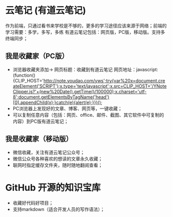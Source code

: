 # 云笔记 (有道云笔记)
作为前端，只通过看书来学校是不够的，更多的学习途径应该来源于网络；前端的学习需要：多学，多写，多练
有道云笔记包括：网页版，PC版，移动版。支持多终端同步；
## 我是收藏家（PC版）
* 浏览器收藏夹添加->
网页标题：收藏到有道云笔记
网页地址：javascript:(function(){CLIP_HOST='http://note.youdao.com/yws';try{var%20x=document.createElement('SCRIPT');x.type='text/javascript';x.src=CLIP_HOST+'/YNoteClipper.js?'+(new%20Date().getTime()/100000);x.charset='utf-8';document.getElementsByTagName('head')[0].appendChild(x);}catch(e){alert(e);}})();
* PC浏览器上发现好的文章、博客、网页等，一键收藏；
* 可以复制任意内容（包括：网页、office、邮件、截图、其它软件中可复制的内容）到PC版有道云笔记；
## 我是收藏家（移动版）
* 微信收藏，关注有道云笔记公众号；
* 微信公众号各种喜欢的想读的文章永久收藏；
* 联网时指定缓存文件夹，随时随地翻阅查看；

# GitHub 开源的知识宝库
* 收藏好代码好项目；
* 支持markdown（适合开发人员的写作语法）；
